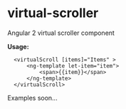 # virtual-scroller
Angular 2 virtual scroller component 

**Usage:**
```
  <virtualScroll [items]="Items" >
      <ng-template let-item="item">
          <span>{{item}}</span>
      </ng-template>
  </virtualScroll>
```

Examples soon...
